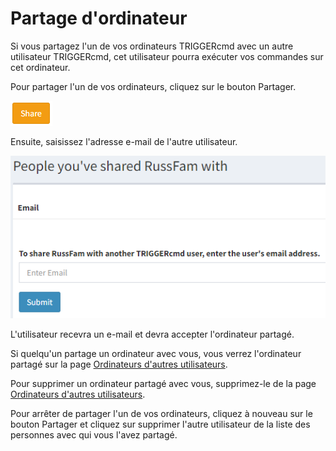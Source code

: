 # Partage d'ordinateur

Si vous partagez l'un de vos ordinateurs TRIGGERcmd avec un autre utilisateur TRIGGERcmd, cet utilisateur pourra exécuter vos commandes sur cet ordinateur.

Pour partager l'un de vos ordinateurs, cliquez sur le bouton Partager.

![bouton partager](./images/share.png)

Ensuite, saisissez l'adresse e-mail de l'autre utilisateur.

![Partager un ordinateur](./images/share-computer.png)

L'utilisateur recevra un e-mail et devra accepter l'ordinateur partagé.

Si quelqu'un partage un ordinateur avec vous, vous verrez l'ordinateur partagé sur la page [Ordinateurs d'autres utilisateurs](https://www.triggercmd.com/user/computer/otherlist).

Pour supprimer un ordinateur partagé avec vous, supprimez-le de la page [Ordinateurs d'autres utilisateurs](https://www.triggercmd.com/user/computer/otherlist).

Pour arrêter de partager l'un de vos ordinateurs, cliquez à nouveau sur le bouton Partager et cliquez sur supprimer l'autre utilisateur de la liste des personnes avec qui vous l'avez partagé.
